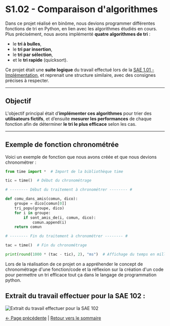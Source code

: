 # S1.02 - Comparaison d'algorithmes

Dans ce projet réalisé en binôme, nous devions programmer différentes fonctions de tri en Python, en lien avec les algorithmes étudiés en cours. Plus précisément, nous avons implémenté **quatre algorithmes de tri** :

- le **tri à bulles**,
- le **tri par insertion**,
- le **tri par sélection**,
- et le **tri rapide** (quicksort).

Ce projet était une **suite logique** du travail effectué lors de la [SAE 1.01 - Implémentation](S101_Implémentation.md), et reprenait une structure similaire, avec des consignes précises à respecter.

---

## Objectif

L'objectif principal était d’**implémenter ces algorithmes** pour trier des **utilisateurs fictifs**, et d’ensuite **mesurer les performances** de chaque fonction afin de déterminer **le tri le plus efficace** selon les cas.

---

## Exemple de fonction chronométrée

Voici un exemple de fonction que nous avons créée et que nous devions chronométrer :

```python
from time import *  # Import de la bibliothèque time

tic = time()  # Début du chronométrage

# -------- Début du traitement à chronométrer -------- #

def comu_dans_amis(comun, dico):
    groupe = dico[comun[0]]
    tri_popu(groupe, dico)
    for i in groupe:
        if sont_amis_de(i, comun, dico):
            comun.append(i)
    return comun

# -------- Fin du traitement à chronométrer -------- #

tac = time()  # Fin du chronométrage

print(round(1000 * (tac - tic), 2), "ms")  # Affichage du temps en millisecondes
```
Lors de la réalisation de ce projet on a appréhender le concept de chronométrage d'une fonction/code et la réflexion sur la création d'un code pour permettre un tri efficace tout ça dans le langage de programmation python.

## Extrait du travail effectuer pour la SAE 102 :

![Extrait du travail effectuer pour la SAE 102](https://imgur.com/8eIOXa2.png)

[← Page précédente](S101_Implémentation.md) | [Retour vers le sommaire](A.Sommaire.md)


